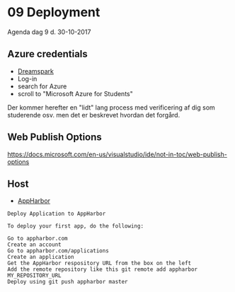# 09 Deployment
Agenda dag 9 d. 30-10-2017

## Azure credentials
* [Dreamspark](https://e5.onthehub.com/WebStore/Welcome.aspx?ws=3c3e9854-9e72-e011-971f-0030487d8897&vsro=8)
* Log-in
* search for Azure
* scroll to "Microsoft Azure for Students"

Der kommer herefter en "lidt" lang process med verificering af dig som studerende osv. men det er beskrevet hvordan det forgård.

## Web Publish Options
https://docs.microsoft.com/en-us/visualstudio/ide/not-in-toc/web-publish-options


## Host
* [AppHarbor](https://apphb.com)

````    
Deploy Application to AppHarbor

To deploy your first app, do the following:

Go to appharbor.com
Create an account
Go to appharbor.com/applications
Create an application
Get the AppHarbor respository URL from the box on the left
Add the remote repository like this git remote add appharbor MY_REPOSITORY_URL
Deploy using git push appharbor master

````   
